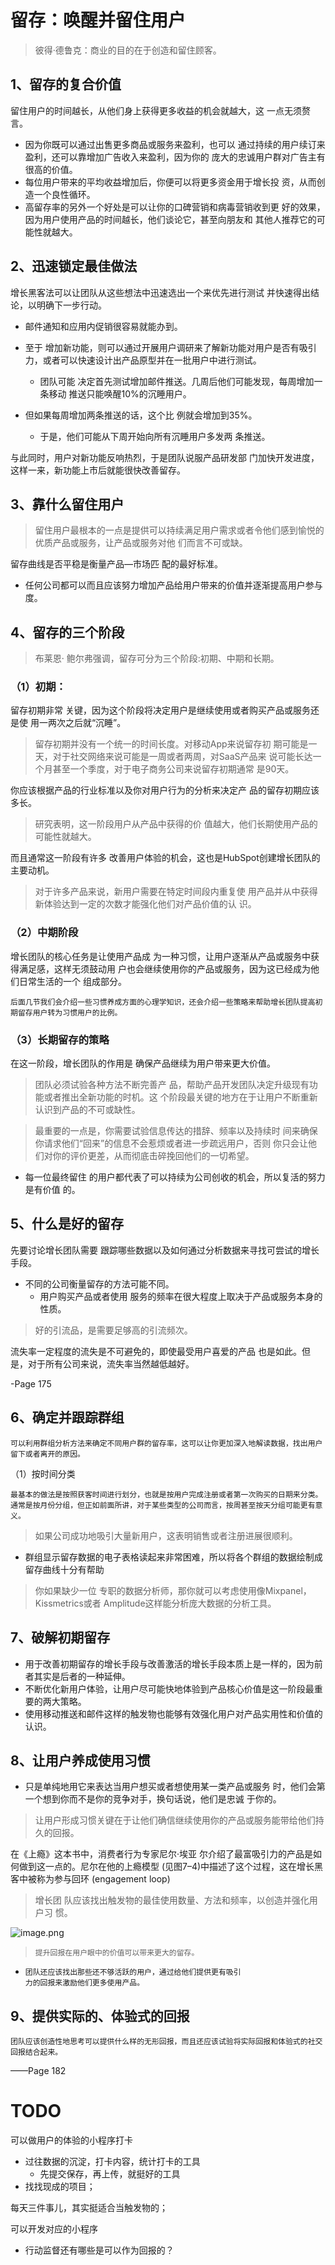 # 留存：唤醒并留住用户

> 彼得·德鲁克：商业的目的在于创造和留住顾客。

## 1、留存的复合价值 

留住用户的时间越长，从他们身上获得更多收益的机会就越大，这 一点无须赘言。

- 因为你既可以通过出售更多商品或服务来盈利，也可以 通过持续的用户续订来盈利，还可以靠增加广告收入来盈利，因为你的 庞大的忠诚用户群对广告主有很高的价值。
- 每位用户带来的平均收益增加后，你便可以将更多资金用于增长投 资，从而创造一个良性循环。
- 高留存率的另外一个好处是可以让你的口碑营销和病毒营销收到更
  好的效果，因为用户使用产品的时间越长，他们谈论它，甚至向朋友和
  其他人推荐它的可能性就越大。



## 2、迅速锁定最佳做法

增长黑客法可以让团队从这些想法中迅速选出一个来优先进行测试 并快速得出结论，以明确下一步行动。

- 邮件通知和应用内促销很容易就能办到。

- 至于 增加新功能，则可以通过开展用户调研来了解新功能对用户是否有吸引力，或者可以快速设计出产品原型并在一批用户中进行测试。
  - 团队可能 决定首先测试增加邮件推送。几周后他们可能发现，每周增加一条移动 推送只能唤醒10%的沉睡用户。

- 但如果每周增加两条推送的话，这个比 例就会增加到35%。

  - 于是，他们可能从下周开始向所有沉睡用户多发两 条推送。

与此同时，用户对新功能反响热烈，于是团队说服产品研发部 门加快开发进度，这样一来，新功能上市后就能很快改善留存。



## 3、靠什么留住用户

> 留住用户最根本的一点是提供可以持续满足用户需求或者令他们感到愉悦的优质产品或服务，让产品或服务对他 们而言不可或缺。

留存曲线是否平稳是衡量产品—市场匹 配的最好标准。

- 任何公司都可以而且应该努力增加产品给用户带来的价值并逐渐提高用户参与度。



## 4、留存的三个阶段

> 布莱恩· 鲍尔弗强调，留存可分为三个阶段:初期、中期和长期。

### （1）初期：

留存初期非常 关键，因为这个阶段将决定用户是继续使用或者购买产品或服务还是使 用一两次之后就“沉睡”。

> 留存初期并没有一个统一的时间长度。对移动App来说留存初 期可能是一天，对于社交网络来说可能是一周或者两周，对SaaS产品来 说可能长达一个月甚至一个季度，对于电子商务公司来说留存初期通常 是90天。

你应该根据产品的行业标准以及你对用户行为的分析来决定产 品的留存初期应该多长。

>  研究表明，这一阶段用户从产品中获得的价 值越大，他们长期使用产品的可能性就越大。

而且通常这一阶段有许多 改善用户体验的机会，这也是HubSpot创建增长团队的主要动机。

> 对于许多产品来说，新用户需要在特定时间段内重复使 用产品并从中获得新体验达到一定的次数才能强化他们对产品价值的认 识。

### （2）中期阶段

增长团队的核心任务是让使用产品成 为一种习惯，让用户逐渐从产品或服务中获得满足感，这样无须鼓动用 户也会继续使用你的产品或服务，因为这已经成为他们日常生活的一个 组成部分。

```
后面几节我们会介绍一些习惯养成方面的心理学知识，还会介绍一些策略来帮助增长团队提高初期留存用户转为习惯用户的比例。
```

### （3）长期留存的策略

在这一阶段，增长团队的作用是 确保产品继续为用户带来更大价值。

> 团队必须试验各种方法不断完善产 品，帮助产品开发团队决定升级现有功能或者推出全新功能的时机。这 个阶段最关键的地方在于让用户不断重新认识到产品的不可或缺性。



> 最重要的一点是，你需要试验信息传达的措辞、频率以及持续时 间来确保你请求他们“回来”的信息不会惹烦或者进一步疏远用户，否则 你只会让他们对你的评价更差，从而彻底击碎挽回他们的一切希望。

- 每一位最终留住 的用户都代表了可以持续为公司创收的机会，所以复活的努力是有价值 的。



## 5、什么是好的留存

先要讨论增长团队需要 跟踪哪些数据以及如何通过分析数据来寻找可尝试的增长手段。

- 不同的公司衡量留存的方法可能不同。
  - 用户购买产品或者使用 服务的频率在很大程度上取决于产品或服务本身的性质。

> 好的引流品，是需要足够高的引流频次。

流失率一定程度的流失是不可避免的，即使最受用户喜爱的产品 也是如此。但是，对于所有公司来说，流失率当然越低越好。

 -Page 175



## 6、确定并跟踪群组

```
可以利用群组分析方法来确定不同用户群的留存率，这可以让你更加深入地解读数据，找出用户留下或者离开的原因。
```

（1）按时间分类

```
最基本的做法是按照获客时间进行划分，也就是按用户完成注册或者第一次购买的日期来分类。通常是按月份分组，但正如前面所讲，对于某些类型的公司而言，按周甚至按天分组可能更有意义。
```

> 如果公司成功地吸引大量新用户，这表明销售或者注册进展很顺利。

- 群组显示留存数据的电子表格读起来非常困难，所以将各个群组的数据绘制成留存曲线十分有帮助

> 你如果缺少一位 专职的数据分析师，那你就可以考虑使用像Mixpanel，Kissmetrics或者 Amplitude这样能分析庞大数据的分析工具。



## 7、破解初期留存

- 用于改善初期留存的增长手段与改善激活的增长手段本质上是一样的，因为前者其实是后者的一种延伸。
- 不断优化新用户体验，让用户尽可能快地体验到产品核心价值是这一阶段最重要的两大策略。
- 使用移动推送和邮件这样的触发物也能够有效强化用户对产品实用性和价值的认识。



## 8、让用户养成使用习惯

- 只是单纯地用它来表达当用户想买或者想使用某一类产品或服务 时，他们会第一个想到你而不是你的竞争对手，换句话说，他们是忠诚 于你的。

> 让用户形成习惯关键在于让他们确信继续使用你的产品或服务能带给他们持久的回报。

在《上瘾》这本书中，消费者行为专家尼尔·埃亚 尔介绍了最富吸引力的产品是如何做到这一点的。尼尔在他的上瘾模型 (见图7–4)中描述了这个过程，这在增长黑客中被称为参与回环 (engagement loop)

> 增长团 队应该找出触发物的最佳使用数量、方法和频率，以创造并强化用户习 惯。

![image.png](https://cdn.nlark.com/yuque/0/2024/png/920533/1733213518902-0f27b277-e029-4c7f-bb16-2b97b3cb8e85.png?x-oss-process=image%2Fformat%2Cwebp)

> ```
> 提升回报在用户眼中的价值可以带来更大的留存。
> ```

- ```
  团队还应该找出那些还不够活跃的用户，通过给他们提供更有吸引
  力的回报来激励他们更多使用产品。
  ```



## 9、提供实际的、体验式的回报

```
团队应该创造性地思考可以提供什么样的无形回报，而且还应该试验将实际回报和体验式的社交回报结合起来。
```

——Page 182



# TODO

可以做用户的体验的小程序打卡

- 过往数据的沉淀，打卡内容，统计打卡的工具
  - 先提交保存，再上传，就挺好的工具
- 找找现成的项目；



每天三件事儿，其实挺适合当触发物的；

可以开发对应的小程序  







- 行动监督还有哪些是可以作为回报的？



















